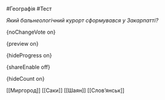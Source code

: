 #Географія #Тест

*Який бальнеологічний курорт сформувався у Закарпатті?*

{noChangeVote on}

{preview on}

{hideProgress on}

{shareEnable off}

{hideCount on}

[[Миргород]]
[[Саки]]
[[Шаян]]
[[Слов’янськ]]
